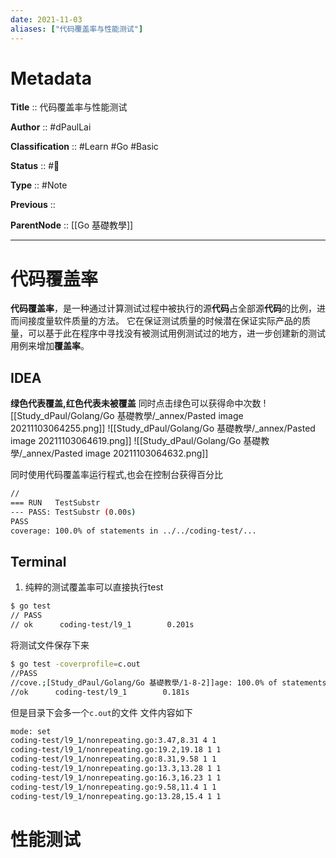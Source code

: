 ```yaml
---
date: 2021-11-03
aliases: ["代码覆盖率与性能测试"]
---
```


# Metadata

**Title** :: 代码覆盖率与性能测试

**Author** :: #dPaulLai

**Classification** :: #Learn #Go #Basic

**Status** :: #🌱

**Type** :: #Note

**Previous** :: 

**ParentNode** :: [[Go 基礎教學]]

---

# 代码覆盖率

**代码覆盖率**，是一种通过计算测试过程中被执行的源**代码**占全部源**代码**的比例，进而间接度量软件质量的方法。 它在保证测试质量的时候潜在保证实际产品的质量，可以基于此在程序中寻找没有被测试用例测试过的地方，进一步创建新的测试用例来增加**覆盖率**。

## IDEA
**绿色代表覆盖,红色代表未被覆盖**
同时点击绿色可以获得命中次数
![[Study_dPaul/Golang/Go 基礎教學/_annex/Pasted image 20211103064255.png]]
![[Study_dPaul/Golang/Go 基礎教學/_annex/Pasted image 20211103064619.png]]
![[Study_dPaul/Golang/Go 基礎教學/_annex/Pasted image 20211103064632.png]]

同时使用代码覆盖率运行程式,也会在控制台获得百分比
```bash
//
=== RUN   TestSubstr
--- PASS: TestSubstr (0.00s)
PASS
coverage: 100.0% of statements in ../../coding-test/...
```

## Terminal

1. 纯粹的测试覆盖率可以直接执行test
```bash
$ go test
// PASS
// ok      coding-test/l9_1        0.201s
```
将测试文件保存下来
```bash
$ go test -coverprofile=c.out
//PASS
//cove.;[Study_dPaul/Golang/Go 基礎教學/1-8-2]]age: 100.0% of statements
//ok      coding-test/l9_1        0.181s
```
但是目录下会多一个`c.out`的文件
文件内容如下
```txt
mode: set  
coding-test/l9_1/nonrepeating.go:3.47,8.31 4 1  
coding-test/l9_1/nonrepeating.go:19.2,19.18 1 1  
coding-test/l9_1/nonrepeating.go:8.31,9.58 1 1  
coding-test/l9_1/nonrepeating.go:13.3,13.28 1 1  
coding-test/l9_1/nonrepeating.go:16.3,16.23 1 1  
coding-test/l9_1/nonrepeating.go:9.58,11.4 1 1  
coding-test/l9_1/nonrepeating.go:13.28,15.4 1 1
```

# 性能测试

